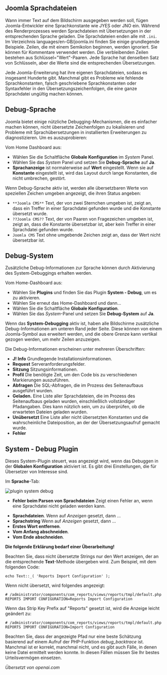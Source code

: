 <!-- Filename: Debugging_a_translation / Display title: Debuggen einer Übersetzung -->

## Joomla Sprachdateien

Wann immer Text auf dem Bildschirm ausgegeben werden soll, fügen Joomla-Entwickler eine Sprachkonstante wie JYES oder JNO ein. Während des Renderprozesses werden Sprachdateien mit Übersetzungen in der entsprechenden Sprache geladen. Die Sprachdateien enden alle mit `.ini`. Im Verzeichnis languages/en-GB/joomla.ini finden Sie einige grundlegende Beispiele. Zeilen, die mit einem Semikolon beginnen, werden ignoriert. Sie können für Kommentare verwendet werden. Die verbleibenden Zeilen bestehen aus Schlüssel="Wert"-Paaren. Jede Sprache hat denselben Satz von Schlüsseln, aber die Werte sind die entsprechenden Übersetzungen.

Jede Joomla-Erweiterung hat ihre eigenen Sprachdateien, sodass es insgesamt Hunderte gibt. Manchmal gibt es Probleme wie fehlende Sprachkonstanten, falsch geschriebene Sprachkonstanten oder Syntaxfehler in den Übersetzungszeichenfolgen, die eine ganze Sprachdatei ungültig machen können.

## Debug-Sprache

Joomla bietet einige nützliche Debugging-Mechanismen, die es einfacher machen können, nicht übersetzte Zeichenfolgen zu lokalisieren und Probleme mit Sprachübersetzungen in installierten Erweiterungen zu diagnostizieren. Um es auszuprobieren:

Vom Home Dashboard aus:

* Wählen Sie die Schaltfläche **Globale Konfiguration** im *System* Panel.
* Wählen Sie das *System* Panel und setzen Sie **Debug-Sprache** auf **Ja**.
* **Sprachanzeige** ist normalerweise auf **Wert** eingestellt. Wenn sie auf **Konstante** eingestellt ist, wird das Layout durch lange Konstanten, die nicht umbrechen, gestört.

Wenn Debug-Sprache aktiv ist, werden alle übersetzbaren Werte von speziellen Zeichen umgeben angezeigt, die ihren Status angeben:

* `**Joomla CMS**` Text, der von zwei Sternchen umgeben ist, zeigt an, dass ein Treffer in einer Sprachdatei gefunden wurde und die Konstante übersetzt wurde.
* `??Joomla CMS??` Text, der von Paaren von Fragezeichen umgeben ist, zeigt an, dass die Konstante übersetzbar ist, aber kein Treffer in einer Sprachdatei gefunden wurde.
* `Joomla CMS` Text ohne umgebende Zeichen zeigt an, dass der Wert nicht übersetzbar ist.

## Debug-System

Zusätzliche Debug-Informationen zur Sprache können durch Aktivierung des System-Debuggings erhalten werden.

Vom Home-Dashboard aus:

* Wählen Sie **Plugins** und finden Sie das Plugin **System - Debug**, um es zu aktivieren.
* Wählen Sie erneut das Home-Dashboard und dann...
* Wählen Sie die Schaltfläche **Globale Konfiguration**.
* Wählen Sie das *System*-Panel und setzen Sie **Debug-System** auf **Ja**.

Wenn das **System-Debugging** aktiv ist, haben alle Bildschirme zusätzliche Debug-Informationen am unteren Rand jeder Seite. Diese können von einem Joomla-Symbol aus erweitert werden, und die obere Grenze kann vertikal gezogen werden, um mehr Zeilen anzuzeigen.

Die Debug-Informationen erscheinen unter mehreren Überschriften:

* **J! Info** Grundlegende Installationsinformationen.
* **Request** Serveranforderungsfelder.
* **Sitzung** Sitzungsinformationen.
* **Profil** Die benötigte Zeit, um den Code bis zu verschiedenen Markierungen auszuführen.
* **Abfragen** Die SQL-Abfragen, die im Prozess des Seitenaufbaus ausgeführt wurden.
* **Geladen.** Eine Liste aller Sprachdateien, die im Prozess des Seitenaufbaus geladen wurden, einschließlich vollständiger Pfadangaben. Dies kann nützlich sein, um zu überprüfen, ob die erwarteten Dateien geladen wurden.
* **Unübersetzt** Eine Liste aller nicht übersetzten Konstanten und die wahrscheinliche Dateiposition, an der der Übersetzungsaufruf gemacht wurde.
* **Fehler**

## System - Debug Plugin

Dieses System-Plugin steuert, was angezeigt wird, wenn das Debuggen in der **Globalen Konfiguration** aktiviert ist. Es gibt drei Einstellungen, die für Übersetzer von Interesse sind.

Im **Sprache**-Tab:

![plugin system debug](../../../en/images/languages/languages-debug-plugin.png)

* **Fehler beim Parsen von Sprachdateien** Zeigt einen Fehler an, wenn eine Sprachdatei
nicht geladen werden kann.

- **Sprachdateien**. Wenn auf *Anzeigen* gesetzt, dann ...
- **Sprachstring** Wenn auf *Anzeigen* gesetzt, dann ...
- **Erstes Wort entfernen**.
- **Vom Anfang abschneiden**.
- **Vom Ende abschneiden**.

**Die folgende Erklärung bedarf einer Überarbeitung!**

Beachten Sie, dass nicht übersetzte Strings nur den Wert anzeigen, der an die entsprechende **Text**-Methode übergeben wird. Zum Beispiel, mit dem folgenden Code:

    echo Text::_( 'Reports Import Configuration' );

Wenn nicht übersetzt, wird folgendes angezeigt:

    # /administrator/components/com_reports/views/reports/tmpl/default.php
    REPORTS IMPORT CONFIGURATION=Reports Import Configuration

Wenn das Strip Key Prefix auf "Reports" gesetzt ist, wird die Anzeige leicht geändert zu:

    # /administrator/components/com_reports/views/reports/tmpl/default.php
    REPORTS IMPORT CONFIGURATION=Import Configuration

Beachten Sie, dass der angezeigte Pfad nur eine beste Schätzung basierend auf einem Aufruf der PHP-Funktion *debug_backtrace* ist. Manchmal ist er korrekt, manchmal nicht, und es gibt auch Fälle, in denen keine Datei ermittelt werden konnte. In diesen Fällen müssen Sie Ihr bestes Urteilsvermögen einsetzen.

*Übersetzt von openai.com*


